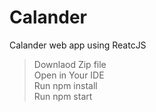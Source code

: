 # Calander
Calander  web app using ReatcJS

>Downlaod Zip file \
>Open in Your IDE\
>Run npm install\
>Run npm start
